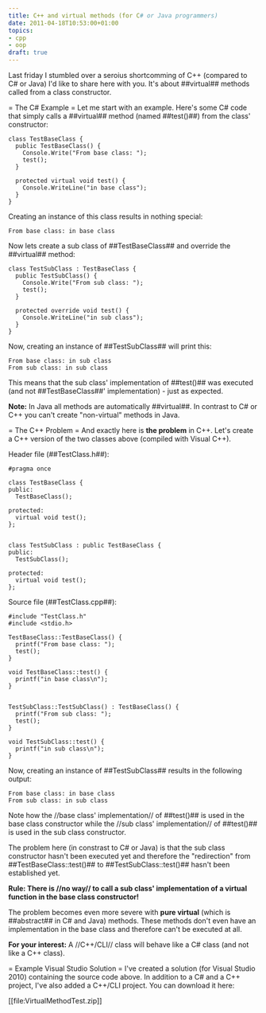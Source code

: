 ```yaml
---
title: C++ and virtual methods (for C# or Java programmers)
date: 2011-04-18T10:53:00+01:00
topics:
- cpp
- oop
draft: true
---
```


Last friday I stumbled over a seroius shortcomming of C++ (compared to C# or Java) I'd like to share here with you. It's about ##virtual## methods called from a class constructor.

= The C&#35; Example =
Let me start with an example. Here's some C# code that simply calls a ##virtual## method (named ##test()##) from the class' constructor:

```"csharp"
class TestBaseClass {
  public TestBaseClass() {
    Console.Write("From base class: ");
    test();
  }

  protected virtual void test() {
    Console.WriteLine("in base class");
  }
}
```

Creating an instance of this class results in nothing special:

```
From base class: in base class
```

Now lets create a sub class of ##TestBaseClass## and override the ##virtual## method:

```"csharp"
class TestSubClass : TestBaseClass {
  public TestSubClass() {
    Console.Write("From sub class: ");
    test();
  }

  protected override void test() {
    Console.WriteLine("in sub class");
  }
}
```

Now, creating an instance of ##TestSubClass## will print this:

```
From base class: in sub class
From sub class: in sub class
```

This means that the sub class' implementation of ##test()## was executed (and not ##TestBaseClass##' implementation) - just as expected.

**Note:** In Java all methods are automatically ##virtual##. In contrast to C# or C++ you can't create "non-virtual" methods in Java.

= The C++ Problem =
And exactly here is **the problem** in C++. Let's create a C++ version of the two classes above (compiled with Visual C++).

Header file (##TestClass.h##):
```"cpp"
#pragma once

class TestBaseClass {
public:
  TestBaseClass();

protected:
  virtual void test();
};


class TestSubClass : public TestBaseClass {
public:
  TestSubClass();

protected:
  virtual void test();
};
```

Source file (##TestClass.cpp##):
```"cpp"
#include "TestClass.h"
#include <stdio.h>

TestBaseClass::TestBaseClass() {
  printf("From base class: ");
  test();
}

void TestBaseClass::test() {
  printf("in base class\n");
}


TestSubClass::TestSubClass() : TestBaseClass() {
  printf("From sub class: ");
  test();
}

void TestSubClass::test() {
  printf("in sub class\n");
}
```

Now, creating an instance of ##TestSubClass## results in the following output:

```
From base class: in base class
From sub class: in sub class
```

Note how the //base class' implementation// of ##test()## is used in the base class constructor while the //sub class' implementation// of ##test()## is used in the sub class constructor.

The problem here (in constrast to C# or Java) is that the sub class constructor hasn't been executed yet and therefore the "redirection" from ##TestBaseClass::test()## to ##TestSubClass::test()## hasn't been established yet.

  **Rule: There is //no way// to call a sub class' implementation of a virtual function in the base class constructor!**

The problem becomes even more severe with **pure virtual** (which is ##abstract## in C# and Java) methods. These methods don't even have an implementation in the base class and therefore can't be executed at all.

**For your interest:** A //C++/CLI// class will behave like a C# class (and not like a C++ class).

= Example Visual Studio Solution =
I've created a solution (for Visual Studio 2010) containing the source code above. In addition to a C# and a C++ project, I've also added a C++/CLI project. You can download it here:

[[file:VirtualMethodTest.zip]]
